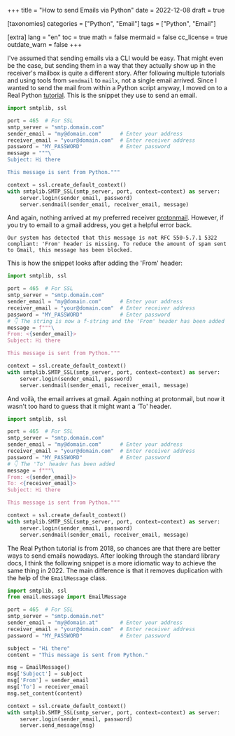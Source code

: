 +++
title = "How to send Emails via Python"
date = 2022-12-08
draft = true

[taxonomies]
categories = ["Python", "Email"]
tags = ["Python", "Email"]

[extra]
lang = "en"
toc = true
math = false
mermaid = false
cc_license = true
outdate_warn = false
+++

I've assumed that sending emails via a CLI would be easy.
That might even be the case, but sending them in a way that they actually show up in the receiver's mailbox is quite a different story.
After following multiple tutorials and using tools from `sendmail` to `mailx`, not a single email arrived.
Since I wanted to send the mail from within a Python script anyway, I moved on to a Real Python [tutorial](https://realpython.com/python-send-email/).
This is the snippet they use to send an email.

```python
import smtplib, ssl

port = 465  # For SSL
smtp_server = "smtp.domain.com"
sender_email = "my@domain.com"      # Enter your address
receiver_email = "your@domain.com"  # Enter receiver address
password = "MY_PASSWORD"            # Enter password
message = """\
Subject: Hi there

This message is sent from Python."""

context = ssl.create_default_context()
with smtplib.SMTP_SSL(smtp_server, port, context=context) as server:
    server.login(sender_email, password)
    server.sendmail(sender_email, receiver_email, message)
```

And again, nothing arrived at my preferred receiver [protonmail](https://proton.me/mail).
However, if you try to email to a gmail address, you get a helpful error back.

```
Our system has detected that this message is not RFC 550-5.7.1 5322
compliant: 'From' header is missing. To reduce the amount of spam sent
to Gmail, this message has been blocked.
```

This is how the snippet looks after adding the 'From' header:

```python
import smtplib, ssl

port = 465  # For SSL
smtp_server = "smtp.domain.com"
sender_email = "my@domain.com"      # Enter your address
receiver_email = "your@domain.com"  # Enter receiver address
password = "MY_PASSWORD"            # Enter password
# 👇 The string is now a f-string and the 'From' header has been added
message = f"""\
From: <{sender_email}>
Subject: Hi there

This message is sent from Python."""

context = ssl.create_default_context()
with smtplib.SMTP_SSL(smtp_server, port, context=context) as server:
    server.login(sender_email, password)
    server.sendmail(sender_email, receiver_email, message)
```

And voilà, the email arrives at gmail.
Again nothing at protonmail, but now it wasn't too hard to guess that it might want a 'To' header.

```python
import smtplib, ssl

port = 465  # For SSL
smtp_server = "smtp.domain.com"
sender_email = "my@domain.com"      # Enter your address
receiver_email = "your@domain.com"  # Enter receiver address
password = "MY_PASSWORD"            # Enter password
# 👇 The 'To' header has been added
message = f"""\
From: <{sender_email}>
To: <{receiver_email}>
Subject: Hi there

This message is sent from Python."""

context = ssl.create_default_context()
with smtplib.SMTP_SSL(smtp_server, port, context=context) as server:
    server.login(sender_email, password)
    server.sendmail(sender_email, receiver_email, message)
```

The Real Python tutorial is from 2018, so chances are that there are better ways to send emails nowadays.
After looking through the standard library docs, I think the following snippet is a more idiomatic way to achieve the same thing in 2022.
The main difference is that it removes duplication with the help of the `EmailMessage` class.

```python
import smtplib, ssl
from email.message import EmailMessage

port = 465  # For SSL
smtp_server = "smtp.domain.net"
sender_email = "my@domain.at"       # Enter your address
receiver_email = "your@domain.com"  # Enter receiver address
password = "MY_PASSWORD"            # Enter password

subject = "Hi there"
content = "This message is sent from Python."

msg = EmailMessage()
msg['Subject'] = subject
msg['From'] = sender_email
msg['To'] = receiver_email
msg.set_content(content)

context = ssl.create_default_context()
with smtplib.SMTP_SSL(smtp_server, port, context=context) as server:
    server.login(sender_email, password)
    server.send_message(msg)
```
